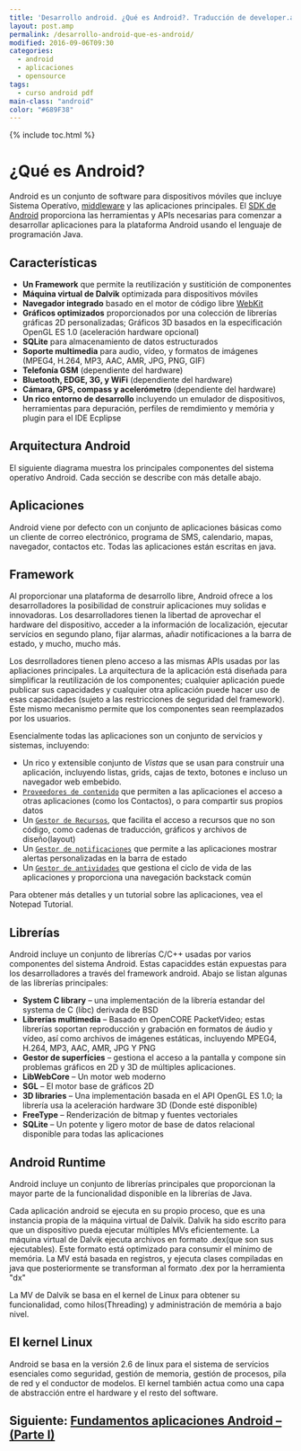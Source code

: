 ```yaml
---
title: 'Desarrollo android. ¿Qué es Android?. Traducción de developer.android.com'
layout: post.amp
permalink: /desarrollo-android-que-es-android/
modified: 2016-09-06T09:30
categories:
  - android
  - aplicaciones
  - opensource
tags:
  - curso android pdf
main-class: "android"
color: "#689F38"
---
```


{% include toc.html %}

# ¿Qué es Android?

Android es un conjunto de software para dispositivos móviles que incluye Sistema Operatívo, [middleware](http://es.wikipedia.org/wiki/Middleware) y las aplicaciones principales. El [SDK de Android](http://developer.android.com/sdk/index.html) proporciona las herramientas y APIs necesarias para comenzar a desarrollar aplicaciones para la plataforma Android usando el lenguaje de programación Java.

<!--ad-->

## Características

* **Un Framework** que permite la reutilización y sustitición de componentes
* **Máquina virtual de Dalvik** optimizada para dispositivos móviles
* **Navegador integrado** basado en el motor de código libre [WebKit](http://webkit.org/)
* **Gráficos optimizados** proporcionados por una colección de librerías gráficas 2D personalizadas; Gráficos 3D basados en la especificación OpenGL ES 1.0 (aceleración hardware opcional)
* **SQLite** para almacenamiento de datos estructurados
* **Soporte multimedia** para audio, vídeo, y formatos de imágenes (MPEG4, H.264, MP3, AAC, AMR, JPG, PNG, GIF)
* **Telefonía GSM** (dependiente del hardware)
* **Bluetooth, EDGE, 3G, y WiFi** (dependiente del hardware)
* **Cámara, GPS, compass y acelerómetro** (dependiente del hardware)
* **Un rico entorno de desarrollo** incluyendo un emulador de dispositivos, herramientas para depuración, perfiles de remdimiento y memória y plugin para el IDE Ecplipse

## Arquitectura Android

El siguiente diagrama muestra los principales componentes del sistema operatívo Android.  Cada sección se describe con más detalle abajo.

<figure>
    <amp-img on="tap:lightbox1" role="button" tabindex="0" layout="responsive" width="512" height="368" src="https://lh4.googleusercontent.com/_IlK2pNFFgGM/TahoYPof5pI/AAAAAAAAAbA/uX4dBYbzVbA/system-architecture.jpg" alt="Android System Architecture"></amp-img>
</figure>

## Aplicaciones

Android viene por defecto con un conjunto de aplicaciones básicas como un cliente de correo electrónico, programa de SMS, calendario, mapas, navegador, contactos etc. Todas las aplicaciones están escritas en java.


## Framework

Al proporcionar una plataforma de desarrollo libre, Android ofrece a los desarrolladores la posibilidad de construir aplicaciones muy solidas e innovadoras. Los desarrolladores tienen la libertad de aprovechar el hardware del dispositivo, acceder a la información de localización, ejecutar servícios en segundo plano, fijar alarmas, añadir notificaciones a la barra de estado, y mucho, mucho más.

Los desrrolladores tienen pleno acceso a las mismas APIs usadas por las apliaciones principales.  La arquitectura de la aplicación está diseñada para simplificar la reutilización de los componentes; cualquier aplicación puede publicar sus capacidades y cualquier otra aplicación puede hacer uso de esas capacidades (sujeto a las restricciones de seguridad del framework).  Este mismo mecanismo permite que los componentes sean reemplazados por los usuarios.

Esencialmente todas las aplicaciones son un conjunto de servicios y sistemas, incluyendo:

*   Un rico y extensible conjunto de _Vistas_ que se usan para construir una aplicación, incluyendo listas, grids, cajas de texto, botones e incluso un navegador web embebido.
*   [`Proveedores de contenido`](/programacion-android-proveedores-de/) que permiten a las aplicaciones el acceso a otras aplicaciones (como los Contactos), o para compartir sus propios datos
*   Un [`Gestor de Recursos`](/programacion-android-recursos/), que facilita el acceso a recursos que no son código, como cadenas de traducción, gráficos y archivos de diseño(layout)
*   Un [`Gestor de notificaciones`](/programacion-android-interfaz-grafica_11/) que permite a las aplicaciones mostrar alertas personalizadas en la barra de estado
*   Un [`Gestor de antividades`](/programacion-android-trabajar-con/) que gestiona el ciclo de vida de las aplicaciones y proporciona una navegación backstack común

Para obtener más detalles y un tutorial sobre las aplicaciones, vea el Notepad Tutorial.

## Librerías

Android incluye un conjunto de librerías C/C++ usadas por varios componentes del sistema Android. Estas capaciddes están expuestas para los desarrolladores a través del framework android. Abajo se listan algunas de las librerías principales:

*   **System C library** – una implementación de la librería estandar del systema de C (libc) derivada de BSD
*   **Librerías multimedia** – Basado en OpenCORE PacketVideo; estas librerías soportan reproducción y grabación en formatos de áudio y vídeo, así como archivos de imágenes estáticas, incluyendo MPEG4, H.264, MP3, AAC, AMR, JPG Y PNG
*   **Gestor de superfícies** – gestiona el acceso a la pantalla y compone sin problemas gráficos en 2D y 3D de múltiples aplicaciones.
*   **LibWebCore** – Un motor web moderno
*   **SGL** – El motor base de gráficos 2D
*   **3D libraries** – Una implementación basada en el API OpenGL ES 1.0; la librería usa la aceleración hardware 3D (Donde esté disponible)
*   **FreeType** – Renderización de bitmap y fuentes vectoriales
*   **SQLite** – Un potente y ligero motor de base de datos relacional disponible para todas las aplicaciones

## Android Runtime

Android incluye un conjunto de librerías principales que proporcionan la mayor parte de la funcionalidad disponible en la librerías de Java.

Cada aplicación android se ejecuta en su propio proceso, que es una instancia propia de la máquina virtual de Dalvik. Dalvik ha sido escrito para que un dispositivo pueda ejecutar múltiples MVs eficientemente. La máquina virtual de Dalvik ejecuta archivos en formato .dex(que son sus ejecutables). Este formato está optimizado para consumir el mínimo de memória. La MV está basada en registros, y ejecuta clases compiladas en java que posteriormente se transforman al formato .dex por la herramienta "dx"

La MV de Dalvik se basa en el kernel de Linux para obtener su funcionalidad, como hilos(Threading) y administración de memória a bajo nivel.

## El kernel Linux

Android se basa en la versión 2.6 de linux para el sistema de servícios esenciales como seguridad, gestión de memoria, gestión de procesos, pila de red y el conductor de modelos.  El kernel también actua como una capa de abstracción entre el hardware y el resto del software.

## Siguiente: [Fundamentos aplicaciones Android – (Parte I)][1]

 [1]: /fundamentos-aplicaciones-android-parte/
